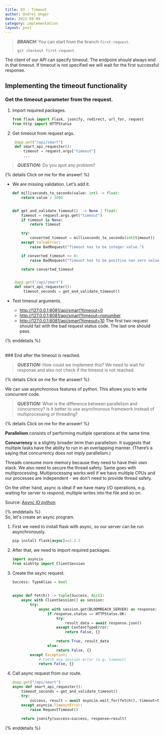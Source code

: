 ```yaml
---
title: 03 - Timeout
author: Ondrej Unger
date: 2022-09-09
category: implementation
layout: post
---
```


> **_BRANCH:_**  You can start from the branch `first-request`.
>
> `git checkout first-request`

The client of our API can specify timeout. The endpoint should always end in that timeout. If timeout is not specified
we will wait for the first successful response.

## Implementing the timeout functionality

### Get the timeout parameter from the request.

1. Import required packages.

    ```python
    from flask import Flask, jsonify, redirect, url_for, request
    from http import HTTPStatus
    ```

2. Get timeout from request args.

   ```python
    @app.get("/api/smart")
    def smart_api_requester():
        timeout = request.args["timeout"]
        ...
   ```
       
> **_QUESTION:_**  Do you spot any problem?

{% details Click on me for the answer! %}

   - We are missing validation. Let's add it.
       ```python
       def milliseconds_to_seconds(value: int) -> float:
           return value / 1000
       
       
       def get_and_validate_timeout()  -> None | float:
           timeout = request.args.get("timeout")
           if timeout is None:
               return timeout
       
           try:
               converted_timeout = milliseconds_to_seconds(int(timeout))
           except ValueError:
               raise BadRequest("Timeout has to be integer value.")
       
           if converted_timeout <= 0:
               raise BadRequest("Timeout has to be positive non zero value.")
       
           return converted_timeout
       
       
        @app.get("/api/smart")
        def smart_api_requester():
            timeout_seconds = get_and_validate_timeout()
        ```

   - Test timeout arguments.
       - http://127.0.0.1:8081/api/smart?timeout=0
       - http://127.0.0.1:8081/api/smart?timeout=nonumber
       - http://127.0.0.1:8081/api/smart?timeout=10
         The first two request should fail with the bad request status code. The last one should pass.

{% enddetails %}

<br>
### End after the timeout is reached.

> **_QUESTION:_** How could we implement this? We need to wait for response and also not check if the timeout is not
reached.

{% details Click on me for the answer! %}

We can use asynchronous features of python. This allows you to write concurrent code.
> **_QUESTION:_** What is the difference between parallelism and concurrency? Is it better to use asynchronous
> framework instead of multiprocessing or threading?

{% details Click on me for the answer! %}

**Parallelism** consists of performing multiple operations at the same time.

**Concurrency** is a slightly broader term than parallelism. It suggests that multiple tasks have the ability to run
in an overlapping manner. (There’s a saying that concurrency does not imply parallelism.)

Threads consume more memory because they need to have their own stack. We also need to secure the thread safety.
Same goes with multiprocessing. Multiprocessing works well if we have multiple CPUs and our processes are
independent - we don't need to provide thread safety.

On the other hand, async is ideal if we have many I/O operations, e.g. waiting for server to respond, multiple writes
into the file and so on.

Source: [Async IO python](https://realpython.com/async-io-python/)

{% enddetails %}
<br>
So, let's create an async program.

1. First we need to install flask with async, so our server can be run asynchronously.
   ```python
   pip install flask[async]==2.2.2
   ```
2. After that, we need to import required packages.
   ```python
   import asyncio
   from aiohttp import ClientSession
   ```
3. Create the async request.
   ```python
   Success: TypeAlias = bool
      
      
   async def fetch() -> tuple[Success, dict]:
       async with ClientSession() as session:
           try:
               async with session.get(BLOOMREACH_SERVER) as response:
                   if response.status == HTTPStatus.OK:
                       try:
                           result_data = await response.json()
                       except ContentTypeError:
                           return False, {}
      
                       return True, result_data
                   else:
                       return False, {}
           except Exception:
               # Catch any session error (e.g. timeout)
               return False, {}
   ```
4. Call async request from our route. 
   ```python
   @app.get("/api/smart")
   async def smart_api_requester():
       timeout_seconds = get_and_validate_timeout()
       try:
           success, result = await asyncio.wait_for(fetch(), timeout=timeout_seconds)
       except asyncio.TimeoutError:
           raise RequestTimeout()
      
       return jsonify(success=success, response=result)
   ```
{% enddetails %}